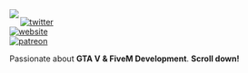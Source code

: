 <img align="left" src="https://orhun.dev/img/crow.png">

[![twitter](https://img.shields.io/badge/-@markowastaken-313131?style=flat-square&labelColor=313131&logo=twitter&logoColor=white&color=313131)](https://twitter.com/markowastaken)  
[![website](https://img.shields.io/badge/-@markomods.com-313131?style=flat-square&labelColor=313131&logo=Chrome&logoColor=white&color=313131)](https://www.markomods.com/)  
[![patreon](https://img.shields.io/badge/-@markomods-313131?style=flat-square&labelColor=313131&logo=Patreon&logoColor=white&color=313131)](https://patreon.com/markomods)

Passionate about **GTA V & FiveM Development**. **Scroll down!**